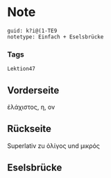 # Note
```
guid: k?i@(1-TE9
notetype: Einfach + Eselsbrücke
```

### Tags
```
Lektion47
```

## Vorderseite
ἐλάχιστος, η, ον

## Rückseite
Superlativ zu ὀλίγος und μικρός

## Eselsbrücke

